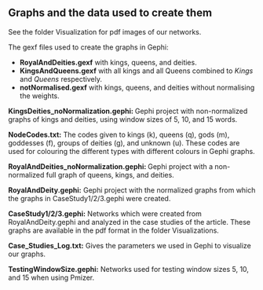 ## Graphs and the data used to create them

See the folder Visualization for pdf images of our networks.

The gexf files used to create the graphs in Gephi:
- <b>RoyalAndDeities.gexf</b> with kings, queens, and deities.
- <b>KingsAndQueens.gexf</b> with all kings and all Queens combined to *Kings* and *Queens* respectively.
- <b>notNormalised.gexf</b> with kings, queens, and deities without normalising the weights.

<b>KingsDeities_noNormalization.gephi: </b> Gephi project with non-normalized graphs of kings and deities, using window sizes of 5, 10, and 15 words.

<b>NodeCodes.txt:</b> The codes given to kings (k), queens (q), gods (m), goddesses (f), groups of deities (g), and unknown (u). These codes are used for colouring the different types with different colours in Gephi graphs.

<b>RoyalAndDeities_noNormalization.gephi: </b> Gephi project with a non-normalized full graph of queens, kings, and deities.

<b>RoyalAndDeity.gephi:</b> Gephi project with the normalized graphs from which the graphs in CaseStudy1/2/3.gephi were created.

<b>CaseStudy1/2/3.gephi:</b> Networks which were created from RoyalAndDeity.gephi and analyzed in the case studies of the article. These graphs are available in the pdf format in the folder Visualizations.

<b>Case_Studies_Log.txt:</b> Gives the parameters we used in Gephi to visualize our graphs.

<b>TestingWindowSize.gephi:</b> Networks used for testing window sizes 5, 10, and 15 when using Pmizer.
